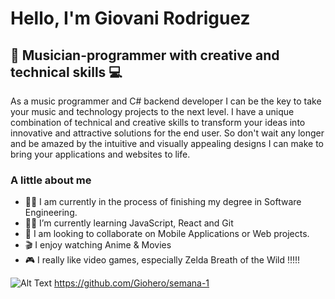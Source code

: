 # Hello, I'm Giovani Rodriguez
## 🎼 Musician-programmer with creative and technical skills 💻
As a music programmer and C# backend developer I can be the key to take your music and technology projects to the next level. I have a unique combination of technical and creative skills to transform your ideas into innovative and attractive solutions for the end user. So don't wait any longer and be amazed by the intuitive and visually appealing designs I can make to bring your applications and websites to life.

### A little about me
- 👨‍💻 I am currently in the process of finishing my degree in Software Engineering.
- 👨‍🏫 I’m currently learning JavaScript, React and Git
- 📲 I am looking to collaborate on Mobile Applications or Web projects.
- 🎬 I enjoy watching Anime & Movies
- 🎮 I really like video games, especially Zelda Breath of the Wild !!!!!


![Alt Text](https://i.redd.it/g0upkrt886a91.gif ) 
https://github.com/Giohero/semana-1